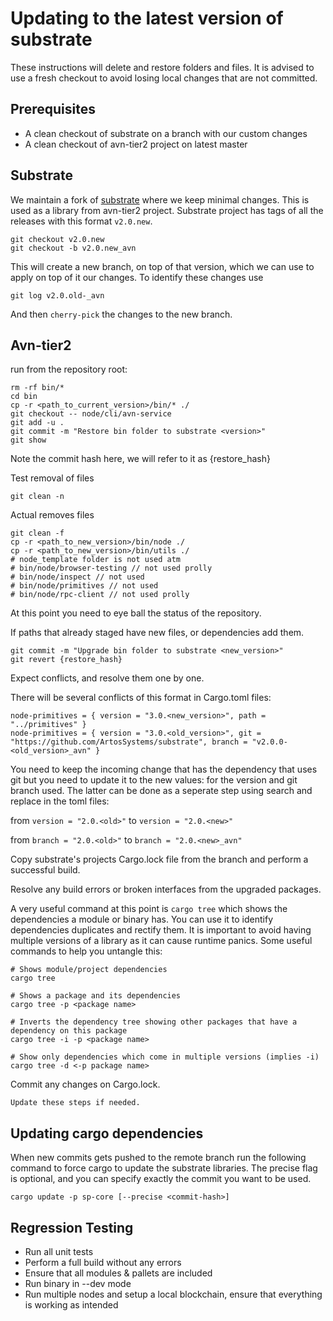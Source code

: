 # Updating to the latest version of substrate
These instructions will delete and restore folders and files. It is advised to use a fresh checkout to avoid losing local changes that are not committed.

## Prerequisites
* A clean checkout of substrate on a branch with our custom changes
* A clean checkout of avn-tier2 project on latest master

## Substrate
We maintain a fork of [substrate](https://github.com/ArtosSystems/substrate) where we keep minimal changes. This is used as a library from avn-tier2 project.
Substrate project has tags of all the releases with this format ```v2.0.new```.
```
git checkout v2.0.new
git checkout -b v2.0.new_avn
```
This will create a new branch, on top of that version, which we can use to apply on top of it our changes.
To identify these changes use
```
git log v2.0.old-_avn
```
And then `cherry-pick` the changes to the new branch.

## Avn-tier2

run from the repository root:
```
rm -rf bin/*
cd bin
cp -r <path_to_current_version>/bin/* ./
git checkout -- node/cli/avn-service
git add -u .
git commit -m "Restore bin folder to substrate <version>"
git show
```
Note the commit hash here, we will refer to it as {restore_hash}

Test removal of files
```
git clean -n
```
Actual removes files
```
git clean -f
cp -r <path_to_new_version>/bin/node ./
cp -r <path_to_new_version>/bin/utils ./
# node_template folder is not used atm
# bin/node/browser-testing // not used prolly
# bin/node/inspect // not used
# bin/node/primitives // not used
# bin/node/rpc-client // not used prolly
```
At this point you need to eye ball the status of the repository.

If paths that already staged have new files, or dependencies add them.

```
git commit -m "Upgrade bin folder to substrate <new_version>"
git revert {restore_hash}
```
Expect conflicts, and resolve them one by one.

There will be several conflicts of this format in Cargo.toml files:
```
node-primitives = { version = "3.0.<new_version>", path = "../primitives" }
node-primitives = { version = "3.0.<old_version>", git = "https://github.com/ArtosSystems/substrate", branch = "v2.0.0-<old_version>_avn" }
```

You need to keep the incoming change that has the dependency that uses git but you need to update it to the new values: for the version and git branch used. The latter can be done as a seperate step using search and replace in the toml files:

from ```version = "2.0.<old>"``` to ```version = "2.0.<new>"```

from ```branch = "2.0.<old>"``` to ```branch = "2.0.<new>_avn"```

Copy substrate's projects Cargo.lock file from the branch and perform a successful build.

Resolve any build errors or broken interfaces from the upgraded packages.

A very useful command at this point is `cargo tree` which shows the dependencies a module or binary has. You can use it to identify dependencies duplicates and rectify them. It is important to avoid having multiple versions of a library as it can cause runtime panics.
Some useful commands to help you untangle this:

```
# Shows module/project dependencies
cargo tree

# Shows a package and its dependencies
cargo tree -p <package name>

# Inverts the dependency tree showing other packages that have a dependency on this package
cargo tree -i -p <package name>

# Show only dependencies which come in multiple versions (implies -i)
cargo tree -d <-p package name>
```
Commit any changes on Cargo.lock.

`Update these steps if needed.`

## Updating cargo dependencies

When new commits gets pushed to the remote branch run the following command to force cargo to update the substrate libraries. The precise flag is optional, and you can specify exactly the commit you want to be used.

```
cargo update -p sp-core [--precise <commit-hash>]
```

## Regression Testing
* Run all unit tests
* Perform a full build without any errors
* Ensure that all modules & pallets are included
* Run binary in --dev mode
* Run multiple nodes and setup a local blockchain, ensure that everything is working as intended